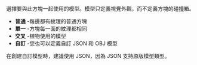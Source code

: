 選擇要與此方塊一起使用的模型。模型只定義視覺外觀，而不定義方塊的碰撞箱。

* **普通** -每邊都有紋理的普通方塊
* **單一** -方塊每一面的紋理都相同
* **交叉** -植物使用的模型
* **自訂** -您也可以定義自訂 JSON 和 OBJ 模型

在創建自訂模型時，建議使用 JSON，因為 JSON 支持原版模型類型。
